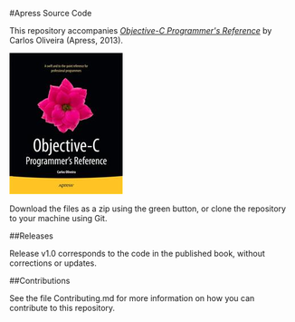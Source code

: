 #Apress Source Code

This repository accompanies [*Objective-C Programmer's Reference*](http://www.apress.com/9781430259053) by Carlos Oliveira (Apress, 2013).

![Cover image](9781430259053.jpg)

Download the files as a zip using the green button, or clone the repository to your machine using Git.

##Releases

Release v1.0 corresponds to the code in the published book, without corrections or updates.

##Contributions

See the file Contributing.md for more information on how you can contribute to this repository.
